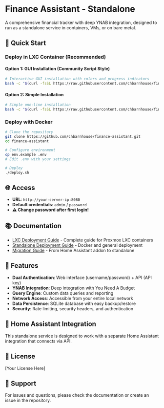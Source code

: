 # Finance Assistant - Standalone

A comprehensive financial tracker with deep YNAB integration, designed to run as a standalone service in containers, VMs, or on bare metal.

## 🚀 Quick Start

### Deploy in LXC Container (Recommended)

#### Option 1: GUI Installation (Community Script Style)
```bash
# Interactive GUI installation with colors and progress indicators
bash -c "$(curl -fsSL https://raw.githubusercontent.com/chbarnhouse/finance-assistant/main/install-gui.sh)"
```

#### Option 2: Simple Installation
```bash
# Simple one-line installation
bash -c "$(curl -fsSL https://raw.githubusercontent.com/chbarnhouse/finance-assistant/main/install.sh)"
```

### Deploy with Docker

```bash
# Clone the repository
git clone https://github.com/chbarnhouse/finance-assistant.git
cd finance-assistant

# Configure environment
cp env.example .env
# Edit .env with your settings

# Deploy
./deploy.sh
```

## 🌐 Access

- **URL**: `http://your-server-ip:8080`
- **Default credentials**: `admin` / `password`
- **⚠️ Change password after first login!**

## 📚 Documentation

- [LXC Deployment Guide](README.LXC.md) - Complete guide for Proxmox LXC containers
- [Standalone Deployment Guide](README.standalone.md) - Docker and general deployment
- [Migration Guide](STANDALONE_MIGRATION.md) - From Home Assistant addon to standalone

## 🔧 Features

- **Dual Authentication**: Web interface (username/password) + API (API key)
- **YNAB Integration**: Deep integration with You Need A Budget
- **Query Engine**: Custom data queries and reporting
- **Network Access**: Accessible from your entire local network
- **Data Persistence**: SQLite database with easy backup/restore
- **Security**: Rate limiting, security headers, and authentication

## 🔌 Home Assistant Integration

This standalone service is designed to work with a separate Home Assistant integration that connects via API.

## 📄 License

[Your License Here]

## 🤝 Support

For issues and questions, please check the documentation or create an issue in the repository.
